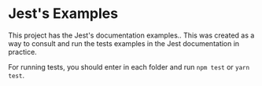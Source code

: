 # Jest's Examples

This project has the Jest's documentation examples.. This was created as a way to consult and run the tests examples in the Jest documentation in practice.

For running tests, you should enter in each folder and run `npm test` or `yarn test`.

